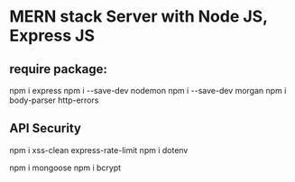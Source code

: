 # MERN stack Server with Node JS, Express JS

## require package:
npm i express
npm i --save-dev nodemon
npm i --save-dev morgan
npm i body-parser http-errors

## API Security
npm i xss-clean express-rate-limit
npm i dotenv
<!-- mongoDB -->
npm i mongoose
npm i bcrypt